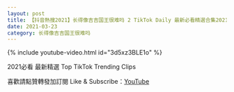 ```yaml
---
layout: post
title: 【抖音熱搜2021】长得像吉吉国王很难吗 2 TikTok Daily 最新必看精選合集2021 03 23
date: 2021-03-23
category: 长得像吉吉国王很难吗
---
```


{% include youtube-video.html id="3d5xz3BLE1o" %}

2021必看 最新精選 Top TikTok Trending Clips

喜歡請點贊轉發加訂閱 Like & Subscribe：[YouTube](https://www.youtube.com/channel/UCAoR7VcanIPd04uEq_GIylA/videos)

